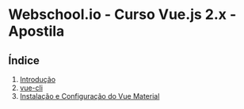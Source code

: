 # Webschool.io - Curso Vue.js 2.x - Apostila


## Índice

1. [Introdução](https://github.com/Webschool-io/vuejs-2-na-pratica/blob/master/Apostila/pt-br/introducao.md)  
2. [vue-cli](https://github.com/Webschool-io/vuejs-2-na-pratica/blob/master/Apostila/pt-br/vue-cli.md)  
2. [Instalação e Configuração do Vue Material](https://github.com/Webschool-io/vuejs-2-na-pratica/blob/master/Apostila/pt-br/vue-material.md)
